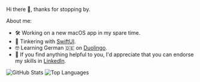 Hi there 👋, thanks for stopping by.

About me:

- 🛠 Working on a new macOS app in my spare time.
- 🌱 Tinkering with [SwiftUI](https://github.com/benjamin-wen/Hacking-with-iOS/tree/master/SwiftUI-Edition). 
- 🤓 Learning German 🇩🇪 on [Duolingo](https://www.duolingo.com/profile/benjamin-wen).
- 🔗 If you find anything helpful to you, I'd appreciate that you can endorse my skills in [LinkedIn](https://linkedin.com/in/benjaminwen-dev).

![GitHub Stats](https://github-readme-stats.vercel.app/api?username=benjamin-wen&show_icons=true&theme=vue)
![Top Languages](https://github-readme-stats.vercel.app/api/top-langs/?username=benjamin-wen&layout=compact&theme=vue)
